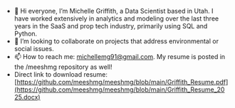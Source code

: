 - 👋 Hi everyone, I’m Michelle Griffith, a Data Scientist based in Utah. I have worked extensively in analytics and modeling over the last three years in the SaaS and prop tech industry, primarily using SQL and Python. 
- 💞️ I’m looking to collaborate on projects that address environmental or social issues.
- 📫 How to reach me: michellemg91@gmail.com. My resume is posted in the /meeshmg repository as well!
- Direct link to download resume: [https://github.com/meeshmg/meeshmg/blob/main/Griffith_Resume.pdf](https://github.com/meeshmg/meeshmg/blob/main/Griffith_Resume_2025.docx)

<!---
meeshmg/meeshmg is a ✨ special ✨ repository because its `README.md` (this file) appears on your GitHub profile.
You can click the Preview link to take a look at your changes.
--->
